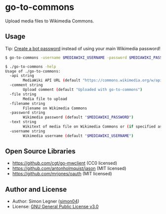 # go-to-commons

Upload media files to Wikimedia Commons.

## Usage

Tip: [Create a bot password](https://commons.wikimedia.org/wiki/Special:BotPasswords?wpappId=go-to-commons) instead of using your main Wikimedia password!

```sh
$ go-to-commons -username $MEDIAWIKI_USERNAME -password $MEDIAWIKI_PASSWORD -file go-to-commons.png -filename go-to-commons.png -text "=={{int:filedesc}}==\n..."
```

```sh
$ ./go-to-commons -help
Usage of ./go-to-commons:
  -api string
        MediaWiki API URL (default "https://commons.wikimedia.org/w/api.php")
  -comment string
        Upload comment (default "Uploaded with go-to-commons")
  -file string
        Media file to upload
  -filename string
        Filename on Wikimedia Commons
  -password string
        Wikimedia password (default "$MEDIAWIKI_PASSWORD")
  -text string
        Wikitext of media file on Wikimedia Commons or (if specified as @file.txt, the text is read from file.txt)
  -username string
        Wikimedia username (default "$MEDIAWIKI_USERNAME")
```

## Open Source Libraries

- https://github.com/cgt/go-mwclient (CC0 licensed)
- https://github.com/antonholmquist/jason (MIT licensed)
- https://github.com/mrjones/oauth (MIT licensed)

## Author and License

- Author: Simon Legner ([simon04](https://github.com/simon04))
- License: [GNU General Public License v3.0](https://www.gnu.org/licenses/gpl.html)
